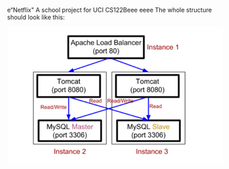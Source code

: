 e“Netflix"
A school project for UCI CS122Beee
eeee
The whole structure should look like this:

![image](https://github.com/cxk123/-Netflix-CS122B/blob/master/images/struture.PNG)
